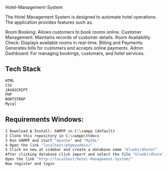 Hotel-Management-System

The Hotel Management System is designed to automate hotel operations. The application provides features such as:

Room Booking: Allows customers to book rooms online.
Customer Management: Maintains records of customer details.
Room Availability Check: Displays available rooms in real-time.
Billing and Payments: Generates bills for customers and accepts online payments.
Admin Dashboard: For managing bookings, customers, and hotel services.


## Tech Stack 

```sh
HTML
CSS
JAVASCRIPT
PHP
BOOTSTRAP
Mysql
```

## Requirements Windows:

```sh
1 Download & Install: XAMPP in C:\xampp (default)
2 Clone this repository in C:\xampp\htdocs
3 Run XAMPP and start "Apache" and "MySQL"
4 Open the link "localhost/phpmyadmin/"
5 Click on new at sidebar and create a database name "bluebirdhotel"
After clicking database click import and select the file "bluebirdhotel.sql"
Open the link "http://localhost/Hotel-Management-System/"
Now register and login
```



